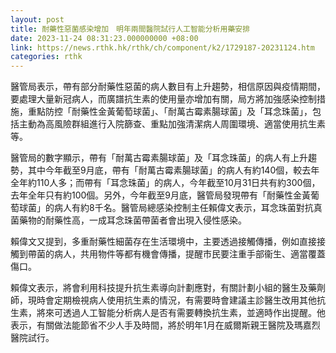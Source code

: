 ```yaml
---
layout: post
title: 耐藥性惡菌感染增加　明年兩間醫院試行人工智能分析用藥安排
date: 2023-11-24 08:31:23.000000000 +08:00
link: https://news.rthk.hk/rthk/ch/component/k2/1729187-20231124.htm
categories: rthk
---
```


醫管局表示，帶有部分耐藥性惡菌的病人數目有上升趨勢，相信原因與疫情期間，要處理大量新冠病人，而廣譜抗生素的使用量亦增加有關，局方將加強感染控制措施，重點防控「耐藥性金黃葡萄球菌」、「耐萬古霉素腸球菌」及「耳念珠菌」，包括主動為高風險群組進行入院篩查、重點加強清潔病人周圍環境、適當使用抗生素等。

醫管局的數字顯示，帶有「耐萬古霉素腸球菌」及「耳念珠菌」的病人有上升趨勢，其中今年截至9月底，帶有「耐萬古霉素腸球菌」的病人有約140個，較去年全年約110人多；而帶有「耳念珠菌」的病人，今年截至10月31日共有約300個，去年全年只有約100個。另外，今年截至9月底，醫管局發現帶有「耐藥性金黃葡萄球菌」的病人有約8千名。醫管局總感染控制主任賴偉文表示，耳念珠菌對抗真菌藥物的耐藥性高，一成耳念珠菌帶菌者會出現入侵性感染。

賴偉文又提到，多重耐藥性細菌存在生活環境中，主要透過接觸傳播，例如直接接觸到帶菌的病人，共用物件等都有機會傳播，提醒市民要注重手部衞生、適當覆蓋傷口。

賴偉文表示，將會利用科技提升抗生素導向計劃應對，有關計劃小組的醫生及藥劑師，現時會定期檢視病人使用抗生素的情況，有需要時會建議主診醫生改用其他抗生素，將來可透過人工智能分析病人是否有需要轉換抗生素，並適時作出提醒。他表示，有關做法能節省不少人手及時間，將於明年1月在威爾斯親王醫院及瑪嘉烈醫院試行。
